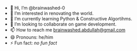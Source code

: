 - 👋 Hi, I’m @brainwashed-0
- 👀 I’m interested in renovating the world.
- 🌱 I’m currently learning Python & Constructive Algortihms.
- 💞️ I’m looking to collaborate on game development.
- 📫 How to reach me brainwashed.abdullah@gmail.com
- 😄 Pronouns: he/him
- ⚡ Fun fact: *no fun fact*

<!---
brainwashed-0/brainwashed-0 is a ✨ special ✨ repository because its `README.md` (this file) appears on your GitHub profile.
You can click the Preview link to take a look at your changes.
--->
